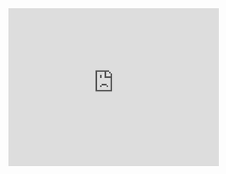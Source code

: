 <iframe src="https://www.youtube.com/embed/7zIoLvbCCm8"
        width="420"
        height="315"
        frameborder="0"></iframe>
